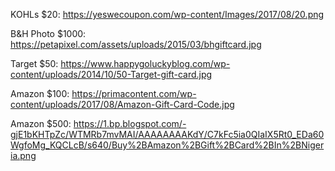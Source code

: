 KOHLs $20:  https://yeswecoupon.com/wp-content/Images/2017/08/20.png

B&H Photo $1000: https://petapixel.com/assets/uploads/2015/03/bhgiftcard.jpg

Target $50:  https://www.happygoluckyblog.com/wp-content/uploads/2014/10/50-Target-gift-card.jpg

Amazon $100: https://primacontent.com/wp-content/uploads/2017/08/Amazon-Gift-Card-Code.jpg

Amazon $500:  https://1.bp.blogspot.com/-gjE1bKHTpZc/WTMRb7mvMAI/AAAAAAAAKdY/C7kFc5ia0QIaIX5Rt0_EDa60WgfoMg_KQCLcB/s640/Buy%2BAmazon%2BGift%2BCard%2BIn%2BNigeria.png



